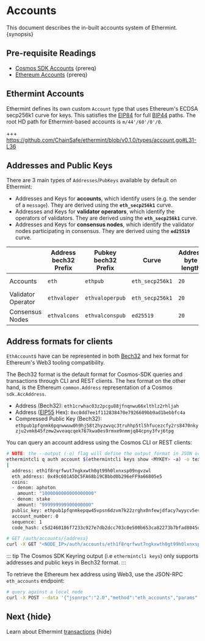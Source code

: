 <!--
order: 1
-->

# Accounts

This document describes the in-built accounts system of Ethermint. {synopsis}

## Pre-requisite Readings

- [Cosmos SDK Accounts](https://docs.cosmos.network/master/basics/accounts.html) {prereq}
- [Ethereum Accounts](https://ethereum.org/en/whitepaper/#ethereum-accounts) {prereq}

## Ethermint Accounts

Ethermint defines its own custom `Account` type that uses Ethereum's ECDSA secp256k1 curve for keys. This
satisfies the [EIP84](https://github.com/ethereum/EIPs/issues/84) for full [BIP44](https://github.com/bitcoin/bips/blob/master/bip-0044.mediawiki) paths.
The root HD path for Ethermint-based accounts is `m/44'/60'/0'/0`.

+++ https://github.com/ChainSafe/ethermint/blob/v0.1.0/types/account.go#L31-L36

## Addresses and Public Keys

There are 3 main types of `Addresses`/`PubKeys` available by default on Ethermint:

- Addresses and Keys for **accounts**, which identify users (e.g. the sender of a `message`). They are derived using the **`eth_secp256k1`** curve.
- Addresses and Keys for **validator operators**, which identify the operators of validators. They are derived using the **`eth_secp256k1`** curve.
- Addresses and Keys for **consensus nodes**, which identify the validator nodes participating in consensus. They are derived using the **`ed25519`** curve.

|                    | Address bech32 Prefix | Pubkey bech32 Prefix | Curve           | Address byte length | Pubkey byte length |
|--------------------|-----------------------|----------------------|-----------------|---------------------|--------------------|
| Accounts           | `eth`                 | `ethpub`             | `eth_secp256k1` | `20`                | `33` (compressed)  |
| Validator Operator | `ethvaloper`          | `ethvaloperpub`      | `eth_secp256k1` | `20`                | `33` (compressed)  |
| Consensus Nodes    | `ethvalcons`          | `ethvalconspub`      | `ed25519`       | `20`                | `32`               |

## Address formats for clients

`EthAccount`s have can be represented in both [Bech32](https://en.bitcoin.it/wiki/Bech32) and hex format for Ethereum's Web3 tooling compatibility.

The Bech32 format is the default format for Cosmos-SDK queries and transactions through CLI and REST
clients. The hex format on the other hand, is the Ethereum `common.Address` representation of a
Cosmos `sdk.AccAddress`.

- Address (Bech32): `eth1crwhac03z2pcgu88jfnqnwu66xlthlz2rhljah`
- Address ([EIP55](https://eips.ethereum.org/EIPS/eip-55) Hex): `0xc0dd7ee1f112838470e7926609bb9ad1bebbfc4a`
- Compressed Public Key (Bech32): `ethpub1pfqnmk6pqnwwuw0h9hj58t2hyzwvqc3truhhp5tl5hfucezcfy2rs8470nkyzju2vmk645fzmw2wveaqcqek767kwa0es9rmxe9nmmjq84cpny3fvj6tpg`

You can query an account address using the Cosmos CLI or REST clients:

```bash
# NOTE: the --output (-o) flag will define the output format in JSON or YAML (text)
ethermintcli q auth account $(ethermintcli keys show <MYKEY> -a) -o text
|
  address: eth1f8rqrfwut7ngkxwth0gt99h0lxnxsp09ngvzwl
  eth_address: 0x49c601A5DC5FA68b19CBbbd0b296eFF9a66805e5
  coins:
  - denom: aphoton
    amount: "1000000000000000000"
  - denom: stake
    amount: "999999999900000000"
  public_key: ethpub1pfqnmkepqw45vpsn6dzvm7k22zrghx0nfewjdfacy7wyycv5evfk57kyhwr8cqj5r4x
  account_number: 0
  sequence: 1
  code_hash: c5d2460186f7233c927e7db2dcc703c0e500b653ca82273b7bfad8045d85a470
```

``` bash
# GET /auth/accounts/{address}
curl -X GET "<NODE_IP>/auth/accounts/eth1f8rqrfwut7ngkxwth0gt99h0lxnxsp09ngvzwl" -H "accept: application/json"
```

::: tip
The Cosmos SDK Keyring output (i.e `ethermintcli keys`) only supports addresses and public keys in Bech32 format.
:::

To retrieve the Ethereum hex address using Web3, use the JSON-RPC `eth_accounts` endpoint:

```bash
# query against a local node
curl -X POST --data '{"jsonrpc":"2.0","method":"eth_accounts","params":[],"id":1}' -H "Content-Type: application/json" http://localhost:26664
```

## Next {hide}

Learn about Ethermint [transactions](./transactions.md) {hide}
